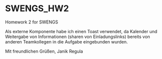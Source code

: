# SWENGS_HW2
Homework 2 for SWENGS

Als externe Komponente habe ich einen Toast verwendet, da Kalender und Weitergabe von Informationen (sharen von Einladungslinks) bereits von anderen Teamkollegen in die Aufgabe eingebunden wurden.

Mit freundlichen Grüßen,
Janik Regula
